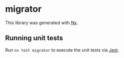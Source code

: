 # migrator

This library was generated with [Nx](https://nx.dev).

## Running unit tests

Run `nx test migrator` to execute the unit tests via [Jest](https://jestjs.io).
